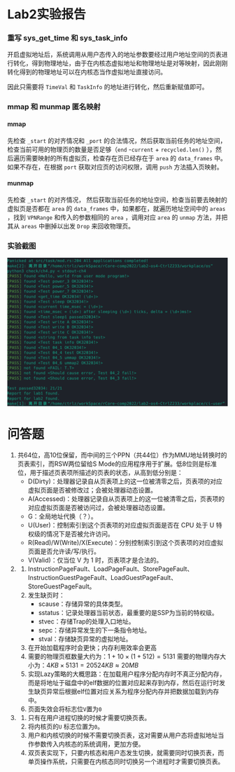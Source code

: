 # Lab2实验报告
### 重写 sys_get_time 和 sys_task_info
开启虚拟地址后，系统调用从用户态传入的地址参数要经过用户地址空间的页表进行转化，得到物理地址，由于在内核态虚拟地址和物理地址是对等映射，因此刚刚转化得到的物理地址可以在内核态当作虚拟地址直接访问。

因此只需要将 `TimeVal` 和 `TaskInfo` 的地址进行转化，然后重新赋值即可。

### mmap 和 munmap 匿名映射
#### mmap
先检查 `_start` 的对齐情况和 `_port` 的合法情况，然后获取当前任务的地址空间，检查当前可用的物理页的数量是否足够（`end` -`current` + `recycled.len()` ），然后遍历需要映射的所有虚拟页，检查存在页已经存在于 `area` 的 `data_frames` 中。如果不存在，在根据 `port` 获取对应页的访问权限，调用 `push` 方法插入页映射。
#### munmap
先检查 `_start` 的对齐情况， 然后获取当前任务的地址空间，检查当前要去映射的虚拟页是否都在 `area` 的 `data_frames` 中，如果都在，就遍历地址空间中的 `areas` ，找到 `VPNRange` 和传入的参数相同的 `area` ，调用对应 `area` 的 `unmap` 方法，并把其从 `areas` 中删掉以出发 `Drop` 来回收物理页。

### 实验截图
![img_1.png](img_1.png)

# 问答题
1. 共64位，高10位保留，而中间的三个PPN（共44位）作为MMU地址转换时的页表索引，而RSW两位留给S Mode的应用程序用于扩展。低8位则是标准位，用于描述页表项所描述的页表的状态，从高到低分别是：
    - D(Dirty)：处理器记录自从页表项上的这一位被清零之后，页表项的对应虚拟页面是否被修改过；会被处理器动态设置。
    - A(Accessed)：处理器记录自从页表项上的这一位被清零之后，页表项的对应虚拟页面是否被访问过，会被处理器动态设置。
    - G：全局地址代换（？）。
    - U(User)：控制索引到这个页表项的对应虚拟页面是否在 CPU 处于 U 特权级的情况下是否被允许访问。
    - R(Read)/W(Write)/X(Execute)：分别控制索引到这个页表项的对应虚拟页面是否允许读/写/执行。
    - V(Valid)：仅当位 V 为 1 时，页表项才是合法的。
2.
    1. InstructionPageFault、LoadPageFault、StorePageFault、InstructionGuestPageFault、LoadGuestPageFault、StoreGuestPageFault。
    2. 发生缺页时：
        - scause：存储异常的具体类型。
        - sstatus：记录处理器当前状态，最重要的是SSP为当前的特权级。
        - stvec：存储Trap的处理入口地址。
        - sepc：存储异常发生的下一条指令地址。
        - stval：存储缺页异常的虚拟地址。
    3. 在开始加载程序时会更快；内存利用效率会更高
    4. 需要的物理页框数量大约为：$1+10\times(1 + 512) = 5131$
       需要的物理内存大小为：$4KB \times 5131 =20524KB\approx20MB$
    5. 实现Lazy策略的大概思路：在加载用户程序分配内存时不真正分配内存，而是将地址于磁盘中的elf数据的位置对应起来存到内存，然后在运行时发生缺页异常后根据elf位置对应关系为程序分配内存并把数据加载到内存中。
    6. 页面失效会将标志位`V`置为`0`
3.
    1. 只有在用户进程切换的时候才需要切换页表。
    2. 将内核页的`U` 标志位置为`0`。
    3. 用户和内核切换的时候不需要切换页表，这对需要从用户态将虚拟地址当作参数传入内核态的系统调用，更加方便。
    4. 双页表实现下，只要内核态和用户态发生切换，就需要同时切换页表，而单页操作系统，只需要在内核态同时切换另一个进程时才需要切换页表。